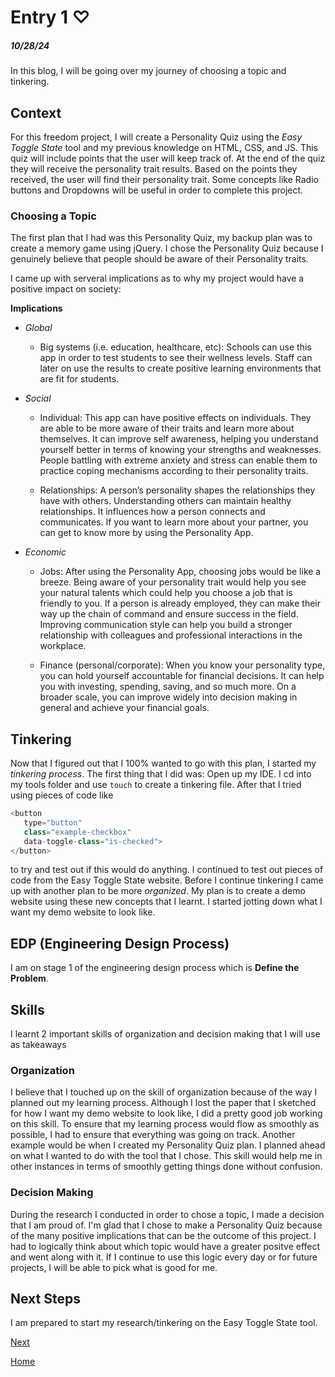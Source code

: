 # Entry 1 ♡
##### 10/28/24

 In this blog, I will be going over my journey of choosing a topic and tinkering.

## Context

For this freedom project, I will create a Personality Quiz using the _Easy Toggle State_ tool and my previous knowledge on HTML, CSS, and JS. This quiz will include points that the user will keep track of. At the end of the quiz they will receive the personality trait results. Based on the points they received, the user will find their personality trait. Some concepts like Radio buttons and Dropdowns will be useful in order to complete this project.

### Choosing a Topic

The first plan that I had was this Personality Quiz, my backup plan was to create a memory game using jQuery. I chose the Personality Quiz because I genuinely believe that people should be aware of their Personality traits.

 I came up with serveral implications as to why my project would have a positive impact on society:

**Implications**

* _Global_
    * Big systems (i.e. education, healthcare, etc): Schools can use this app in order to test students to see their wellness levels. Staff can later on use the results to create positive learning environments that are fit for students.


* _Social_
    * Individual: This app can have positive effects on individuals. They are able to be more aware of their traits and learn more about themselves. It can improve self awareness, helping you understand yourself better in terms of knowing your strengths and weaknesses. People battling with extreme anxiety and stress can enable them to practice coping mechanisms according to their personality traits.

    * Relationships: A person’s personality shapes the relationships they have with others. Understanding others can maintain healthy relationships. It influences how a person connects and communicates. If you want to learn more about your partner, you can get to know more by using the Personality App.


* _Economic_
    * Jobs: After using the Personality App, choosing jobs would be like a breeze. Being aware of your personality trait would help you see your natural talents which could help you choose a job that is friendly to you. If a person is already employed, they can make their way up the chain of command and ensure success in the field. Improving communication style can help you build a stronger relationship with colleagues and professional interactions in the workplace.

    * Finance (personal/corporate): When you know your personality type, you can hold yourself accountable for financial decisions. It can help you with investing, spending, saving, and so much more. On a broader scale, you can improve widely into decision making in general and achieve your financial goals.


## Tinkering

Now that I figured out that I 100% wanted to go with this plan, I started my _tinkering process_. The first thing that I did was: Open up my IDE. I cd into my tools folder and use `touch` to create a tinkering file. After that I tried using pieces of code like

 ``` js
 <button
	type="button"
	class="example-checkbox"
	data-toggle-class="is-checked">
</button>
```

 to try and test out if this would do anything. I continued to test out pieces of code from the Easy Toggle State website. Before I continue tinkering I came up with another plan to be more _organized_. My plan is to create a demo website using these new concepts that I learnt. I started jotting down what I want my demo website to look like. 

 ## EDP (Engineering Design Process)

I am on stage 1 of the engineering design process which is **Define the Problem**.




 ## Skills

 I learnt 2 important skills of organization and decision making that I will use as takeaways


 ### Organization

I believe that I touched up on the skill of organization because of the way I planned out my learning process. Although I lost the paper that I sketched for how I want my demo website to look like, I did a pretty good job working on this skill. To ensure that my learning process would flow as smoothly as possible, I had to ensure that everything was going on track. Another example would be when I created my Personality Quiz plan. I planned ahead on what I wanted to do with the tool that I chose. This skill would help me in other instances in terms of smoothly getting things done without confusion.



 ### Decision Making

During the research I conducted in order to chose a topic, I made a decision that I am proud of. I'm glad that I chose to make a Personality Quiz because of the many positive implications that can be the outcome of this project. I had to logically think about which topic would have a greater positve effect and went along with it. If I continue to use this logic every day or for future projects, I will be able to pick what is good for me.



## Next Steps
I am prepared to start my research/tinkering on the Easy Toggle State tool.

[Next](entry02.md)

[Home](../README.md)
